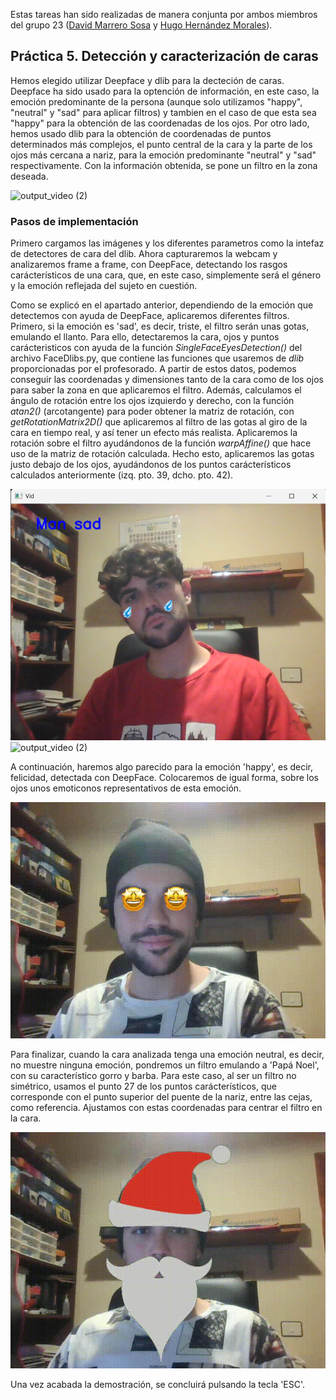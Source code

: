 Estas tareas han sido realizadas de manera conjunta por ambos miembros del grupo 23 ([David Marrero Sosa](https://github.com/deivinot) y [Hugo Hernández Morales](https://github.com/HugoHdez)).

## Práctica 5. Detección y caracterización de caras

Hemos elegido utilizar Deepface y dlib para la decteción de caras. Deepface ha sido usado para la optención de información, en este caso, la emoción predominante de la persona (aunque solo utilizamos "happy", "neutral" y "sad" para aplicar filtros) y tambien en el caso de que esta sea "happy" para la obtención de las coordenadas de los ojos. Por otro lado, hemos usado dlib para la obtención de coordenadas de puntos determinados más complejos, el punto central de la cara y la parte de los ojos más cercana a nariz, para la emoción predominante "neutral" y "sad" respectivamente. Con la información obtenida, se pone un filtro en la zona deseada.

![output_video (2)](https://github.com/user-attachments/assets/48fa5751-448d-4784-ab54-590e32a7d463)


### Pasos de implementación

Primero cargamos las imágenes y los diferentes parametros como la intefaz de detectores de cara del dlib. Ahora capturaremos la webcam y analizaremos frame a frame, con DeepFace, detectando los rasgos carácterísticos de una cara, que, en este caso, simplemente será el género y la emoción reflejada del sujeto en cuestión.

Como se explicó en el apartado anterior, dependiendo de la emoción que detectemos con ayuda de DeepFace, aplicaremos diferentes filtros. Primero, si la emoción es 'sad', es decir, triste, el filtro serán unas gotas, emulando el llanto. Para ello, detectaremos la cara, ojos y puntos carácteristicos con ayuda de la función *SingleFaceEyesDetection()* del archivo FaceDlibs.py, que contiene las funciones que usaremos de *dlib* proporcionadas por el profesorado. A partir de estos datos, podemos conseguir las coordenadas y dimensiones tanto de la cara como de los ojos para saber la zona en que aplicaremos el filtro. Además, calculamos el ángulo de rotación entre los ojos izquierdo y derecho, con la función *atan2()* (arcotangente) para poder obtener la matriz de rotación, con *getRotationMatrix2D()* que aplicaremos al filtro de las gotas al giro de la cara en tiempo real, y así tener un efecto más realista. Aplicaremos la rotación sobre el filtro ayudándonos de la función *warpAffine()* que hace uso de la matriz de rotación calculada. Hecho esto, aplicaremos las gotas justo debajo de los ojos, ayudándonos de los puntos carácterísticos calculados anteriormente (izq. pto. 39, dcho. pto. 42). 

![alt text](<demo/sad_demo.png>)
![output_video (2)](<demo/output_video_sad.gif>)


A continuación, haremos algo parecido para la emoción 'happy', es decir, felicidad, detectada con DeepFace. Colocaremos de igual forma, sobre los ojos unos emoticonos representativos de esta emoción. 

![output_video (2)](<demo/output_video_happy.gif>)


Para finalizar, cuando la cara analizada tenga una emoción neutral, es decir, no muestre ninguna emoción, pondremos un filtro emulando a 'Papá Noel', con su característico gorro y barba. Para este caso, al ser un filtro no simétrico, usamos el punto 27 de los puntos carácterísticos, que corresponde con el punto superior del puente de la nariz, entre las cejas, como referencia. Ajustamos con estas coordenadas para centrar el filtro en la cara.

![output_video (2)](<demo/output_video_santa.gif>)

Una vez acabada la demostración, se concluirá pulsando la tecla 'ESC'. 

